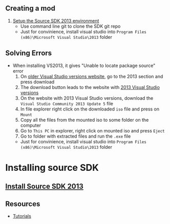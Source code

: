 ## Creating a mod
1. [Setup the Source SDK 2013 environment](https://developer.valvesoftware.com/wiki/Source_SDK_2013)
	* Use command line git to clone the SDK git repo
	* Just for convinience, install visual studio into `Program Files (x86)\Microsoft Visual Studio\2013` folder


## Solving Errors
* When installing VS2013, it gives "Unable to locate package source" error
	1. On [older Visual Studio versions website](https://visualstudio.microsoft.com/ru/vs/older-downloads/), go to the 2013 section and press download
	2. The download button leads to the website with [2013 Visual Studio versions](https://my.visualstudio.com/Downloads?q=visual%20studio%202013&wt.mc_id=o~msft~vscom~older-downloads)
	3. On the website with 2013 Visual Studio versions, download the `Visual Studio Community 2013 Update 5` file
	4. In file explorer right click on the downloaded `iso` file and press on `Mount`
	5. Copy all the files from the mounted iso to some folder on the computer
	6. Go to `This PC` in explorer, right click on mounted iso and press `Eject`
	7. Go to folder with extracted files and run the `.exe` file
	* Just for convinience, install visual studio into `Program Files (x86)\Microsoft Visual Studio\2013` folder




# Installing source SDK
## [Install Source SDK 2013](https://developer.valvesoftware.com/wiki/Source_SDK_2013)

## Resources
* [Tutorials](https://developer.valvesoftware.com/wiki/Category:Tutorials)